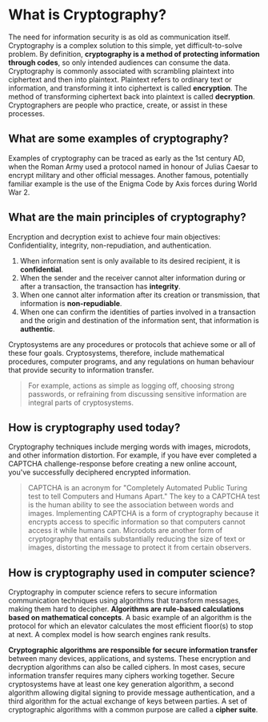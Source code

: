 # What is Cryptography?

The need for information security is as old as communication itself. Cryptography is a complex solution to this simple, yet difficult-to-solve problem. By definition, **cryptography is a method of protecting information through codes**, so only intended audiences can consume the data. Cryptography is commonly associated with scrambling plaintext into ciphertext and then into plaintext. Plaintext refers to ordinary text or information, and transforming it into ciphertext is called **encryption**. The method of transforming ciphertext back into plaintext is called **decryption**. Cryptographers are people who practice, create, or assist in these processes.

## What are some examples of cryptography?

Examples of cryptography can be traced as early as the 1st century AD, when the Roman Army used a protocol named in honour of Julias Caesar to encrypt military and other official messages. Another famous, potentially familiar example is the use of the Enigma Code by Axis forces during World War 2.

## What are the main principles of cryptography?

Encryption and decryption exist to achieve four main objectives: Confidentiality, integrity, non-repudiation, and authentication.

1. When information sent is only available to its desired recipient, it is **confidential**.
2. When the sender and the receiver cannot alter information during or after a transaction, the transaction has **integrity**.
3. When one cannot alter information after its creation or transmission, that information is **non-repudiable**.
4. When one can confirm the identities of parties involved in a transaction and the origin and destination of the information sent, that information is **authentic**.

Cryptosystems are any procedures or protocols that achieve some or all of these four goals. Cryptosystems, therefore, include mathematical procedures, computer programs, and any regulations on human behaviour that provide security to information transfer.

> For example, actions as simple as logging off, choosing strong passwords, or refraining from discussing sensitive information are integral parts of cryptosystems.

## How is cryptography used today?

Cryptography techniques include merging words with images, microdots, and other information distortion. For example, if you have ever completed a CAPTCHA challenge-response before creating a new online account, you've successfully deciphered encrypted information.

> CAPTCHA is an acronym for "Completely Automated Public Turing test to tell Computers and Humans Apart." The key to a CAPTCHA test is the human ability to see the association between words and images. Implementing CAPTCHA is a form of cryptography because it encrypts access to specific information so that computers cannot access it while humans can. Microdots are another form of cryptography that entails substantially reducing the size of text or images, distorting the message to protect it from certain observers.

## How is cryptography used in computer science?

Cryptography in computer science refers to secure information communication techniques using algorithms that transform messages, making them hard to decipher. **Algorithms are rule-based calculations based on mathematical concepts**. A basic example of an algorithm is the protocol for which an elevator calculates the most efficient floor(s) to stop at next. A complex model is how search engines rank results.

**Cryptographic algorithms are responsible for secure information transfer** between many devices, applications, and systems. These encryption and decryption algorithms can also be called ciphers. In most cases, secure information transfer requires many ciphers working together. Secure cryptosystems have at least one key generation algorithm, a second algorithm allowing digital signing to provide message authentication, and a third algorithm for the actual exchange of keys between parties. A set of cryptographic algorithms with a common purpose are called a **cipher suite**.
